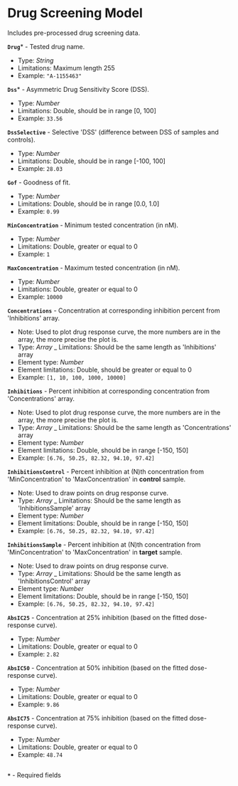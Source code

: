 # Drug Screening Model
Includes pre-processed drug screening data.

**`Drug`*** - Tested drug name.
- Type: _String_
- Limitations: Maximum length 255
- Example: `"A-1155463"`

**`Dss`*** - Asymmetric Drug Sensitivity Score (DSS).
- Type: _Number_
- Limitations: Double, should be in range [0, 100]
- Example: `33.56`

**`DssSelective`** - Selective 'DSS' (difference between DSS of samples and controls).
- Type: _Number_
- Limitations: Double, should be in range [-100, 100]
- Example: `28.03`

**`Gof`** - Goodness of fit.
- Type: _Number_
- Limitations: Double, should be in range [0.0, 1.0]
- Example: `0.99`

**`MinConcentration`** - Minimum tested concentration (in nM).
- Type: _Number_
- Limitations: Double, greater or equal to 0
- Example: `1`

**`MaxConcentration`** - Maximum tested concentration (in nM).
- Type: _Number_
- Limitations: Double, greater or equal to 0
- Example: `10000`

**`Concentrations`** - Concentration at corresponding inhibition percent from 'Inhibitions' array.
- Note: Used to plot drug response curve, the more numbers are in the array, the more precise the plot is.
- Type: _Array_
_ Limitations: Should be the same length as 'Inhibitions' array
- Element type: _Number_
- Element limitations: Double, should be greater or equal to 0
- Example: `[1, 10, 100, 1000, 10000]`

**`Inhibitions`** - Percent inhibition at corresponding concentration from 'Concentrations' array.
- Note: Used to plot drug response curve, the more numbers are in the array, the more precise the plot is.
- Type: _Array_
_ Limitations: Should be the same length as 'Concentrations' array
- Element type: _Number_
- Element limitations: Double, should be in range [-150, 150]
- Example: `[6.76, 50.25, 82.32, 94.10, 97.42]`

**`InhibitionsControl`** - Percent inhibition at (N)th concentration from 'MinConcentration' to 'MaxConcentration' in **control** sample.
- Note: Used to draw points on drug response curve.
- Type: _Array_
_ Limitations: Should be the same length as 'InhibitionsSample' array
- Element type: _Number_
- Element limitations: Double, should be in range [-150, 150]
- Example: `[6.76, 50.25, 82.32, 94.10, 97.42]`

**`InhibitionsSample`** - Percent inhibition at (N)th concentration from 'MinConcentration' to 'MaxConcentration' in **target** sample.
- Note: Used to draw points on drug response curve.
- Type: _Array_
_ Limitations: Should be the same length as 'InhibitionsControl' array
- Element type: _Number_
- Element limitations: Double, should be in range [-150, 150]
- Example: `[6.76, 50.25, 82.32, 94.10, 97.42]`

**`AbsIC25`** - Concentration at 25% inhibition (based on the fitted dose-response curve).
- Type: _Number_
- Limitations: Double, greater or equal to 0
- Example: `2.82`

**`AbsIC50`** - Concentration at 50% inhibition (based on the fitted dose-response curve).
- Type: _Number_
- Limitations: Double, greater or equal to 0
- Example: `9.86`

**`AbsIC75`** - Concentration at 75% inhibition (based on the fitted dose-response curve).
- Type: _Number_
- Limitations: Double, greater or equal to 0
- Example: `48.74`

##
**`*`** - Required fields
